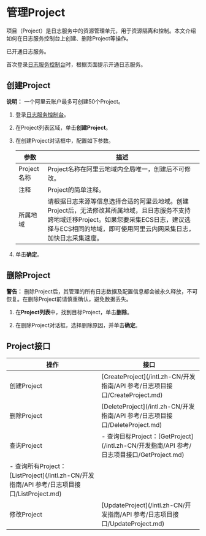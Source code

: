 # 管理Project

项目（Project）是日志服务中的资源管理单元，用于资源隔离和控制。本文介绍如何在日志服务控制台上创建、删除Project等操作。

已开通日志服务。

首次登录[日志服务控制台](https://sls.console.aliyun.com)时，根据页面提示开通日志服务。

## 创建Project

**说明：** 一个阿里云账户最多可创建50个Project。

1.  登录[日志服务控制台](https://sls.console.aliyun.com)。

2.  在Project列表区域，单击**创建Project**。

3.  在创建Project对话框中，配置如下参数。

    |参数|描述|
    |--|--|
    |Project名称|Project名称在阿里云地域内全局唯一，创建后不可修改。|
    |注释|Project的简单注释。|
    |所属地域|请根据日志来源等信息选择合适的阿里云地域。创建Project后，无法修改其所属地域，且日志服务不支持跨地域迁移Project。如果您要采集ECS日志，建议选择与ECS相同的地域，即可使用阿里云内网采集日志，加快日志采集速度。 |

4.  单击**确定**。


## 删除Project

**警告：** 删除Project后，其管理的所有日志数据及配置信息都会被永久释放，不可恢复。在删除Project前请慎重确认，避免数据丢失。

1.  在**Project列表**中，找到目标Project，单击**删除**。

2.  在删除Project对话框，选择删除原因，并单击**确定**。


## Project接口

|操作|接口|
|--|--|
|创建Project|[CreateProject](/intl.zh-CN/开发指南/API 参考/日志项目接口/CreateProject.md)|
|删除Project|[DeleteProject](/intl.zh-CN/开发指南/API 参考/日志项目接口/DeleteProject.md)|
|查询Project|-   查询目标Project：[GetProject](/intl.zh-CN/开发指南/API 参考/日志项目接口/GetProject.md)
-   查询所有Project：[ListProject](/intl.zh-CN/开发指南/API 参考/日志项目接口/ListProject.md) |
|修改Project|[UpdateProject](/intl.zh-CN/开发指南/API 参考/日志项目接口/UpdateProject.md)|

